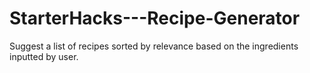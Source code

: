 # StarterHacks---Recipe-Generator
Suggest a list of recipes sorted by relevance based on the ingredients inputted by user.
